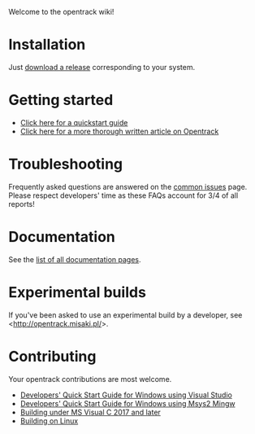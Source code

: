 Welcome to the opentrack wiki!

# Installation
Just [download a release](https://github.com/opentrack/opentrack/releases) corresponding to your system.

# Getting started
- [Click here for a quickstart guide](https://github.com/opentrack/opentrack/wiki/Quick-Start-Guide-(WIP))
- [Click here for a more thorough written article on Opentrack](https://forum.il2sturmovik.com/topic/34403-a-complete-guide-to-set-up-head-tracking-opentrack/?tab=comments#comment-580169)

# Troubleshooting

Frequently asked questions are answered on the [common
issues](https://github.com/opentrack/opentrack/wiki/common-issues) page.
Please respect developers' time as these FAQs account for 3/4
of all reports!

# Documentation
See the [list of all documentation pages](https://github.com/opentrack/opentrack/wiki/_pages).

# Experimental builds

If you've been asked to use an experimental build by a developer, see <<http://opentrack.misaki.pl/>>.

# Contributing
Your opentrack contributions are most welcome.
* [Developers' Quick Start Guide for Windows using Visual Studio](https://github.com/opentrack/opentrack/wiki/Developers'-Quick-Start-Guide-for-Windows)
* [Developers' Quick Start Guide for Windows using Msys2 Mingw](https://github.com/opentrack/opentrack/wiki/Developers'-Quick-Start-Guide-for-Windows-using-Msys2-Mingw)
* [Building under MS Visual C 2017 and later](https://github.com/opentrack/opentrack/wiki/Building-under-MS-Visual-C---2017-and-later)
* [Building on Linux](https://github.com/opentrack/opentrack/wiki/Building-on-Linux)